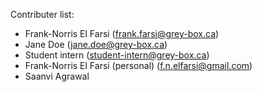 Contributer list:

- Frank-Norris El Farsi (frank.farsi@grey-box.ca)
- Jane Doe (jane.doe@grey-box.ca)
- Student intern (student-intern@grey-box.ca)
- Frank-Norris El Farsi (personal) (f.n.elfarsi@gmail.com)
- Saanvi Agrawal

